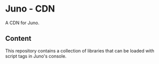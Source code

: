 # Juno - CDN

A CDN for Juno.

## Content

This repository contains a collection of libraries that can be loaded with script tags in Juno's console.
